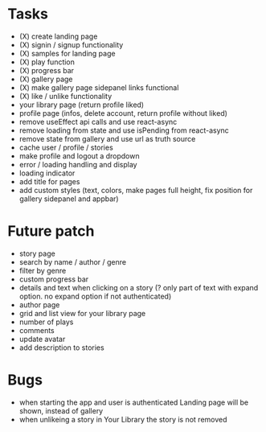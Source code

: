 # Tasks

- (X) create landing page
- (X) signin / signup functionality
- (X) samples for landing page
- (X) play function
- (X) progress bar
- (X) gallery page
- (X) make gallery page sidepanel links functional
- (X) like / unlike functionality
- your library page (return profile liked)
- profile page (infos, delete account, return profile without liked)
- remove useEffect api calls and use react-async
- remove loading from state and use isPending from react-async
- remove state from gallery and use url as truth source
- cache user / profile / stories
- make profile and logout a dropdown
- error / loading handling and display
- loading indicator
- add title for pages
- add custom styles (text, colors, make pages full height, fix position for gallery sidepanel and appbar)

# Future patch

- story page
- search by name / author / genre
- filter by genre
- custom progress bar
- details and text when clicking on a story (? only part of text with expand option. no expand option if not authenticated)
- author page
- grid and list view for your library page
- number of plays
- comments
- update avatar
- add description to stories

# Bugs

- when starting the app and user is authenticated Landing page will be shown, instead of gallery
- when unlikeing a story in Your Library the story is not removed

